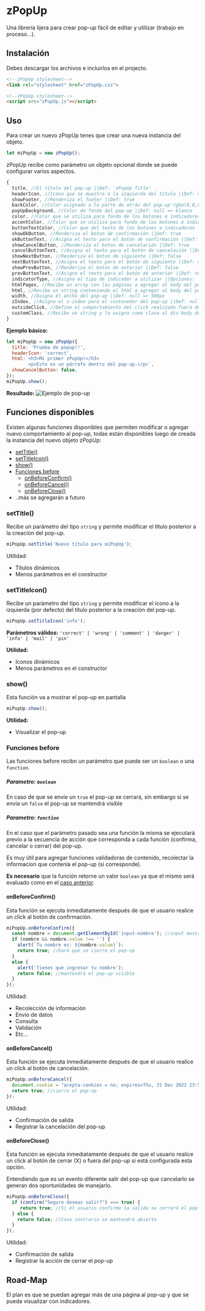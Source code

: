 # zPopUp

Una librería lijera para crear pop-up fácil de editar y utilizar (trabajo en proceso...).

## Instalación

Debes descargar los archivos e incluirlos en el projecto.

``` html
<!--zPopUp stylesheet-->
<link rel="stylesheet" href="zPopUp.css">
```

``` html
<!--zPopUp stylesheet-->
<script src="zPopUp.js"></script>
```

## Uso

Para crear un nuevo zPopUp tenes que crear una nueva instancia del objeto.

``` javascript
let miPopUp = new zPopUp();
```

zPopUp recibe como parámetro un objeto opcional donde se puede configurar varios aspectos.

``` javascript
{
  title, //El título del pop-up ||Def: 'zPopUp Title'
  headerIcon, //Icono que se muestra a la izquierda del título ||Def: null
  showFooter, //Renderiza el footer ||Def: true
  backColor, //Color asignado a la parte de atrás del pop-up'rgba(0,0,0,.4)'
  popUpBackground, //Color de fondo del pop-up ||Def: null => blanco
  color, //Color que se utiliza para fondo de los botones e indicadores ||Def: null => #a88fcf
  accentColor, //Color que se utiliza para fondo de los botones e indicadores activos ||Def: null => #792d83
  buttonTextColor, //Color que del texto de los botones e indicadores ||Def: null => blanco
  showOkButton, //Renderiza el boton de confirmación ||Def: true
  okButtonText, //Asigna el texto para el botón de confirmación ||Def: null => 'OK'
  showCancelButton, //Renderiza el boton de cancelación ||Def: true
  cancelButtonText, //Asigna el texto para el botón de cancelación ||Def: null => 'CANCEL'
  showNextButton, //Renderiza el boton de siguiente ||Def: false
  nextButtonText, //Asigna el texto para el botón de siguiente ||Def: null => '>'
  showPrevButton, //Renderiza el boton de anterior ||Def: false
  prevButtonText, //Asigna el texto para el botón de anterior ||Def: null => '<'
  indicatorType, //Asigna el tipo de indicador a utilizar ||Opciones: 'none'* | 'dot' | 'dash' | 'number'
  htmlPages, //Recibe un array con las páginas a agregar al body del pop-up ||Def: []
  html, //Recibe un string conteniendo el html a agregar al body del pop-up ||Def: ''
  width, //Asigna el ancho del pop-up ||Def: null => 500px
  zIndex, //Asigna el z-index para el contenedor del pop-up ||Def: null => '999999'
  outsideClick, //Define el comportamiento del click realizado fuera del área del pop-up ||Opciones: 'exit'* | 'none'
  customClass, //Recibe un string y lo asigna como clase al div body del pop-up ||Def: ''
}
```

**Ejemplo básico:**

``` javascript
let miPopUp = new zPopUp({
  title: 'Prueba de popup!!',
  headerIcon: 'correct',
  html:`<h3>Mi primer zPopUp!</h3>
        <p>Esto es un párrafo dentro del pop-up.</p>`,
  showCancelButton: false,
});
miPopUp.show();
```
**Resultado:**
![Ejemplo de pop-up](/assets/doc/pp-demo1.png)

## Funciones disponibles

Existen algunas funciones disponibles que permiten modificar o agregar nuevo comportamiento al pop-up, 
todas están disponibles luego de creada la instancia del nuevo objeto zPopUp:
* [setTitle()](#settitle)
* [setTitleIcon()](#settitleicon)
* [show()](#show)
* [Funciones before](#funciones-before)
  * [onBeforeConfirm()](#onbeforeconfirm)
  * [onBeforeCancel()](#onbeforecancel)
  * [onBeforeClose()](#onbeforeclose)
* ..más se agregarán a futuro

### setTitle()

Recibe un parámetro del tipo `string` y permite modificar el título posterior a la creación del pop-up.
``` javascript
miPopUp.setTitle('Nuevo título para miPopUp');
```
Utilidad:
* Títulos dinámicos
* Menos parámetros en el constructor

### setTitleIcon()

Recibe un parámetro del tipo `string` y permite modificar el icono a la izquierda (por defecto) del título posterior a la creación del pop-up.
``` javascript
miPopUp.setTitleIcon('info');
```
**Parámetros válidos:** `'correct' | 'wrong' | 'comment' | 'danger' | 'info' | 'mail' | 'pin'`

**Utilidad:**
* Iconos dinámicos
* Menos parámetros en el constructor


### show()

Esta función va a mostrar el pop-up en pantalla
``` javascript
miPopUp.show();
```
**Utilidad:**
* Visualizar el pop-up


### Funciones before

Las funciones before recibn un parámetro que puede ser un `boolean` o una `function`.

##### Parametro: `boolean`

En caso de que se envíe un `true` el pop-up se cerrará, sin embargo si se envía un `false` el pop-up se mantendrá visible

##### Parametro: `function`

En el caso que el parámetro pasado sea una función la misma se ejecutará previo a la secuencia de acción 
que corresponda a cada función (confirma, cancelar o cerrar) del pop-up.

Es muy útil para agregar funciones validadoras de contenido, recolectar la informacíon que contenía el pop-up (si corresponde).

**Es necesario** que la función retorne un valor `boolean` ya que el mismo será evaluado como en el [caso anterior](#parametro-boolean).

#### onBeforeConfirm()

Esta función se ejecuta inmediatamente después de que el usuario realice un click al botón de confirmación.
``` javascript
miPopUp.onBeforeConfirm({
  const nombre = document.getElementById('input-nombre'); //input mostrado en el pop-up para que el usuario complete con su nombre
  if (nombre && nombre.value !== '') {
    alert(`Tu nombre es: ${nombre.value}`);
    return true; //hará que se cierre el pop-up
  }
  else {
    alert('Tienes que ingresar tu nombre');
    return false; //mantendrá el pop-up visible
  }
});
```
Utilidad:
* Recolección de información
* Envío de datos
* Consulta
* Validación
* Etc...



#### onBeforeCancel()

Esta función se ejecuta inmediatamente después de que el usuario realice un click al botón de cancelación.
``` javascript
miPopUp.onBeforeCancel({
  document.cookie = "acepta-cookies = no; expires=Thu, 31 Dec 2022 23:59:59 UTC"; //registra la cancelación del pop-up
  return true; //cierra el pop-up
});
```
Utilidad:
* Confirmación de salida
* Registrar la cancelación del pop-up

#### onBeforeClose()

Esta función se ejecuta inmediatamente después de que el usuario realice un click al botón de cerrar (X) o fuera del pop-up si está configurada esta opción.

Entendiendo que es un evento diferente salir del pop-up que cancelarlo se generan dos oportunidades de manejarlo.
``` javascript
miPopUp.onBeforeClose({
  if (confirm("Seguro deseas salir?") === true) {
     return true; //Si el usuario confirmo la salida se cerrará el pop-up
  } else {
    return false; //Caso contrario se mantendrá abierto
  }
});
```
Utilidad:
* Confirmación de salida
* Registrar la acción de cerrar el pop-up

## Road-Map

El plan es que se puedan agregar más de una página al pop-up y que se pueda visualizar con indicadores.
